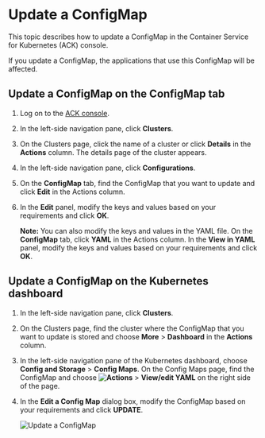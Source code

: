 # Update a ConfigMap

This topic describes how to update a ConfigMap in the Container Service for Kubernetes \(ACK\) console.

If you update a ConfigMap, the applications that use this ConfigMap will be affected.

## Update a ConfigMap on the ConfigMap tab

1.  Log on to the [ACK console](https://cs.console.aliyun.com).

2.  In the left-side navigation pane, click **Clusters**.

3.  On the Clusters page, click the name of a cluster or click **Details** in the **Actions** column. The details page of the cluster appears.

4.  In the left-side navigation pane, click **Configurations**.

5.  On the **ConfigMap** tab, find the ConfigMap that you want to update and click **Edit** in the Actions column.

6.  In the **Edit** panel, modify the keys and values based on your requirements and click **OK**.

    **Note:** You can also modify the keys and values in the YAML file. On the **ConfigMap** tab, click **YAML** in the Actions column. In the **View in YAML** panel, modify the keys and values based on your requirements and click **OK**.


## Update a ConfigMap on the Kubernetes dashboard

1.  In the left-side navigation pane, click **Clusters**.

2.  On the Clusters page, find the cluster where the ConfigMap that you want to update is stored and choose **More** \> **Dashboard** in the **Actions** column.

3.  In the left-side navigation pane of the Kubernetes dashboard, choose **Config and Storage** \> **Config Maps**. On the Config Maps page, find the ConfigMap and choose **![Actions](../images/p160872.png)** \> **View/edit YAML** on the right side of the page.

4.  In the **Edit a Config Map** dialog box, modify the ConfigMap based on your requirements and click **UPDATE**.

    ![Update a ConfigMap](https://static-aliyun-doc.oss-cn-hangzhou.aliyuncs.com/assets/img/en-US/1645359951/p10759.png)


